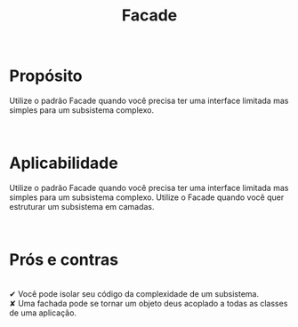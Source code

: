 <h1 align="center">
  Facade
</h1>

<br>

# Propósito
 
Utilize o padrão Facade quando você precisa ter uma interface limitada mas simples para um subsistema complexo. 

<br> 

# Aplicabilidade

  Utilize o padrão Facade quando você precisa ter uma interface limitada mas simples para um 	subsistema complexo.
  Utilize o Facade quando você quer estruturar um subsistema em camadas.
  
  <br>
  
# Prós e contras
 
 <br>
✔  Você pode isolar seu código da complexidade de um subsistema.
 <br>
✘   Uma fachada pode se tornar um objeto deus acoplado a todas as classes de uma aplicação.
